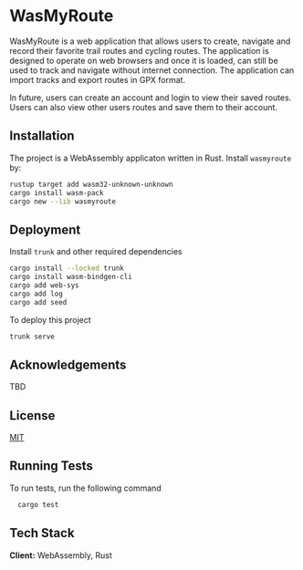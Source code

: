 # WasMyRoute

WasMyRoute is a web application that allows users to create, navigate and record their favorite trail routes and cycling routes. The application is designed to operate on web browsers and once it is loaded, can still be used to track and navigate without internet connection. The application can import tracks and export routes in GPX format.

In future, users can create an account and login to view their saved routes. Users can also view other users routes and save them to their account.

## Installation

The project is a WebAssembly applicaton written in Rust. Install `wasmyroute` by:

```bash
rustup target add wasm32-unknown-unknown
cargo install wasm-pack
cargo new --lib wasmyroute
```

## Deployment

Install `trunk` and other required dependencies

```bash
cargo install --locked trunk
cargo install wasm-bindgen-cli
cargo add web-sys
cargo add log
cargo add seed
```

To deploy this project

```bash
trunk serve
```

## Acknowledgements

TBD

## License

[MIT](https://choosealicense.com/licenses/mit/)

## Running Tests

To run tests, run the following command

```bash
  cargo test
```

## Tech Stack

**Client:** WebAssembly, Rust
